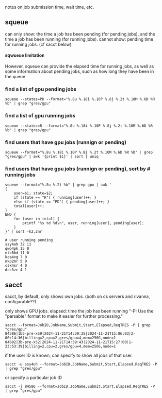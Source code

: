 notes on job submission time, wait time, etc. 

## squeue
can only show: the time a job has been pending (for pending jobs), and the time a job has been running (for running jobs).
cannot show: pending time for running jobs. (cf sacct below)

#### sqwueue limitation
However, squeue can provide the elapsed time for running jobs, as well as some
information about pending jobs, such as how long they have been in the queue

### find a list of gpu pending jobs 

```
squeue --states=PD --format="%.8u %.18i %.10P %.8j %.2t %.10M %.6D %R %b" | grep "gres/gpu"
```

### find a list of gpu running jobs 
```
squeue --states=R --format="%.8u %.18i %.10P %.8j %.2t %.10M %.6D %R %b" | grep "gres/gpu"
```

### find users that have gpu jobs (runnign or pending) 

```
squeue --format="%.8u %.18i %.10P %.8j %.2t %.10M %.6D %R %b" | grep "gres/gpu" | awk '{print $1}' | sort | uniq
```

### find users that have gpu jobs (runnign or pending), sort by # running jobs
```
squeue --format="%.8u %.2t %b" | grep gpu | awk '
{
    user=$1; state=$2;
    if (state == "R") { running[user]++; }
    else if (state == "PD") { pending[user]++; }
    total[user]++;
}
END {
    for (user in total) {
        printf "%s %d %d\n", user, running[user], pending[user];
    }
}' | sort -k2,2nr

# user running pending
ssy4uh 32 11
qwp4pk 15 0
etc6bd 11 0
kca4vg 7 0
nkp2mr 5 0
csk4sr 4 0
dcs3zc 4 1
```

## sacct

sacct, by default, only shows own jobs. (both on cs servers and rivanna, configurable??)

only shows GPU jobs. 
elapsed: time the job has been running 
"-P: Use the "parsable" format to make it easier for further processing."
```
sacct --format=JobID,JobName,Submit,Start,Elapsed,ReqTRES -P | grep "gres/gpu"
84586|1b5-pre-x59|2024-11-21T14:39:35|2024-11-21T15:06:03|2-00:14:36|billing=2,cpu=2,gres/gpu=4,mem=256G,node=1
84602|3b-pre-x52|2024-11-21T14:39:43|2024-11-21T15:27:00|1-23:53:39|billing=2,cpu=2,gres/gpu=4,mem=256G,node=1
```

if the user ID is known, can specify to show all jobs of that user.
```
sacct -u ssy4uh --format=JobID,JobName,Submit,Start,Elapsed,ReqTRES -P | grep "gres/gpu"
```

or specify a particular job ID
```
sacct -j 84586 --format=JobID,JobName,Submit,Start,Elapsed,ReqTRES -P | grep "gres/gpu"
```